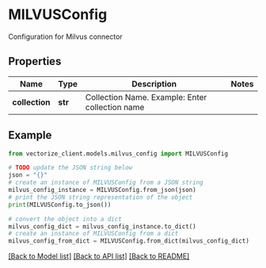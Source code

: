 # MILVUSConfig

Configuration for Milvus connector

## Properties

Name | Type | Description | Notes
------------ | ------------- | ------------- | -------------
**collection** | **str** | Collection Name. Example: Enter collection name | 

## Example

```python
from vectorize_client.models.milvus_config import MILVUSConfig

# TODO update the JSON string below
json = "{}"
# create an instance of MILVUSConfig from a JSON string
milvus_config_instance = MILVUSConfig.from_json(json)
# print the JSON string representation of the object
print(MILVUSConfig.to_json())

# convert the object into a dict
milvus_config_dict = milvus_config_instance.to_dict()
# create an instance of MILVUSConfig from a dict
milvus_config_from_dict = MILVUSConfig.from_dict(milvus_config_dict)
```
[[Back to Model list]](../README.md#documentation-for-models) [[Back to API list]](../README.md#documentation-for-api-endpoints) [[Back to README]](../README.md)


